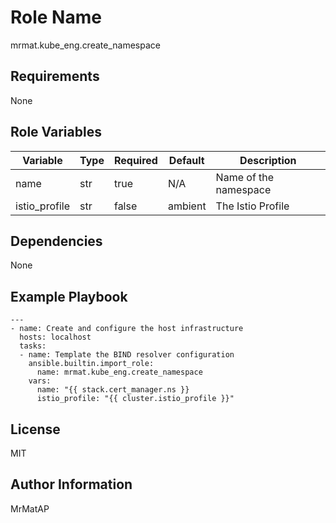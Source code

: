 Role Name
=========

mrmat.kube_eng.create_namespace

Requirements
------------

None

Role Variables
--------------

| Variable      | Type | Required | Default | Description           |
|---------------|------|----------|---------|-----------------------|
| name          | str  | true     | N/A     | Name of the namespace |
| istio_profile | str  | false    | ambient | The Istio Profile     |

Dependencies
------------

None

Example Playbook
----------------

```
---
- name: Create and configure the host infrastructure
  hosts: localhost
  tasks:
  - name: Template the BIND resolver configuration
    ansible.builtin.import_role:
      name: mrmat.kube_eng.create_namespace
    vars:
      name: "{{ stack.cert_manager.ns }}
      istio_profile: "{{ cluster.istio_profile }}"
```

License
-------

MIT

Author Information
------------------

MrMatAP
